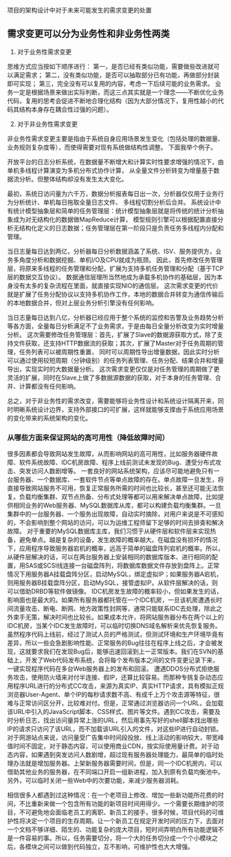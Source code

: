 项目的架构设计中对于未来可能发生的需求变更的处置

## 需求变更可以分为业务性和非业务性两类

1. 对于业务性需求变更

思维方式应当按如下顺序进行：
第一，是否已经有类似功能，需要做些改进就可以满足需求；
第二，没有类似功能，是否可以抽取部分已有功能，再做部分封装即可实现；
第三，完全没有可以复用的内容，考虑一下后续可能的业务需求。
业务一定是根据场景来做出实际判断，而这三点其实就是一个理念——不断优化业务代码，复用的思考会促进不断地合理化结构（因为大部分情况下，复用性越小的代码其结构本身存在耦合性过强的问题）。

2. 对于非业务性需求变更

非业务性需求变更主要是指由于系统自身应用场景发生变化（包括处理的数据量、业务规则复杂度等），而使得需要对现有系统做结构性调整。
下面我举个例子。

开放平台的日志分析系统，在数据量不断增大和计算实时性要求增强的情况下，由单机多线程计算演变为多机分布式协作计算，
从全量文件分析转变为增量基于数据流分析。但整体结构却没有发生太大变化。

最初，系统日访问量为六千万，数据分析报表每日出一次，分析器仅仅用于业务行为分析统计、单机每日拖取全量日志文件、
多线程切割分析后合并。
系统设计中有统计模型抽象层和简单的任务管理层：统计模型抽象层就是将传统的统计分析抽象成为对无结构化的数据做MapReduce计算，
模型规则引擎可以根据配置直接分析无结构化定义的日志数据；任务管理层在第一阶段只是负责任务多线程内分配和管理。

当日志量每日达到两亿，分析器每日分析数据涵盖了系统、ISV、服务提供方，业务多角度分析和数据挖掘、单机I/O及CPU就成为瓶颈。
因此，首先修改任务管理层，将原来多线程的任务管理和分配，扩展为支持多机任务管理和分配（基于TCP层的数据交互协议）。
数据通信层理所当然地成为承载多机协作的基础层，因为本身没有太多的复杂流程在里面，就直接实现NIO的通信层。
这次需求变更的代价就是扩展了任务分配协议以支持多机协作工作，本地的数据合并转变为通信传输后的本地数据合并，但对上层业务分析引擎没有任何影响。

当日志量每日达到八亿，分析器已经应用于整个系统的监控和告警及业务趋势分析等各方面，全量每日分析满足不了业务需求，于是由每日全量分析改变为实时增量分析。
这次需要修改任务管理层：首先，扩展了Slave的数据源获取方式，除了支持文件获取，还支持HTTP数据流的获取；其次，扩展了Master对于任务周期的管理，任务列表可以被周期性重置，
同时可以周期性导出增量数据，因此实时分析可以通过使用较短周期（分钟级别）的任务列表管理、任务分配、结果合并和增量导出，实现实时的大数据量分析。
这次需求变更仅仅是对任务管理的周期做了更灵活的扩展，同时在Slave上做了多数据源数据的获取，对于本身的任务管理、合并、计算都没有任何影响。

总之，对于非业务性的需求改变，需要能够将业务性设计和系统设计隔离开来，同时明晰系统设计边界，支持外部接口的可扩展，这样就能够支撑由于系统应用场景的变化带来的系统架构的变化。






### 从哪些方面来保证网站的高可用性（降低故障时间）
很多因素都会导致网站发生故障，从而影响网站的高可用性，比如服务器硬件故障、软件系统故障、IDC机房故障、程序上线前测试未发现的Bug、遭受分布式攻击、突发访问人数剧增等。
一套良好的网站系统架构，应该尽可能地避免只有一台服务器、一个数据库、一套软件节点等单点故障的存在。单点故障一旦发生，将直接导致网站服务不可用，恢复正常服务所需的时间也比较长，甚至还可能无法恢复。负载均衡集群、双节点热备、分布式处理等都可以用来解决单点故障，比如提供相同业务的Web服务器、MySQL数据库从库，都可以构建负载均衡集群。一旦集群中的一台服务器、一个服务出现故障，自动实时摘除，对用户来说是不可感知的，不会影响到整个网站的访问，可以为运维工程师留下足够的时间去排查和解决故障。
对于重要的MySQL数据库主库，我们习惯于从硬件层和软件层来实现热备，避免单点。越是复杂的设备，发生故障的概率越大。在磁盘没有损坏的情况下，应用程序导致服务器宕机的概率，远高于简单的磁盘阵列宕机的概率。所以，从硬件层解决的话，可以在两台服务器上安装相同的数据库版本、进行相同的配置，用SAS或SCSI线连接一台磁盘阵列，将数据库数据文件存放到盘阵上。正常情况下用服务器A挂载盘阵分区，启动MySQL，绑定虚拟IP；如果服务器A宕机，则用服务器B挂载盘阵分区，启动MySQL，接管虚拟IP。从软件层解决的话，则可以借助DRBD等软件做镜像。
IDC机房发生故障的概率较小，但如果发生的话，影响面也是最大的。如果所有服务器都托管在一个IDC机房，一旦该机房遭遇长时间流量攻击、断电、断网、地方政策性封网等，通常只能联系IDC去处理，除此之外束手无策，解决时间也比较长。如果成本允许，将网站服务器分布在两个以上的IDC机房，当某个IDC发生故障时，可以临时切换DNS域名解析来优先恢复服务。
虽然程序代码上线前，经过了测试人员的严格测试，但测试环境和生产环境毕竟有差异，所以一些会急剧影响性能、正常服务的Bug往往在程序上线之后，才会被发现，这就要求我们在发现Bug后，能够迅速回滚到上一正常版本。我们在SVN的基础上，开发了Web代码发布系统，会将每个发布版本之间的文件变更记录下来，一键实现程序代码在多台Web服务器上的发布和回滚。
遭遇DDOS分布式拒绝服务攻击，使用防火墙来对付半连接、假IP，还算比较容易。而那种专挑复杂动态应用程序URL进行的分布式CC攻击，来源为真实IP、真实HTTP请求，具有模拟正规浏览器User-Agent、单个IP的每秒请求数不高、有成千上万个攻击源等特征，很难与正常访问区分开，比较难对付。但是，正常通过浏览器访问一个URL，会加载该URL中引入的JavaScript脚本、CSS样式、图片等文件。遇到CC攻击，需要及时分析日志，找出访问量异常上涨的URL，然后用事先写好的shell脚本找出哪些IP的请求只访问了该URL，而不加载该URL引入的文件，对这些IP进行自动封锁。
对于网游站点来说，访问量受广告集中时间段投放、线上活动的影响较大，带宽峰值时间不固定，对于静态内容，可以使用商业CDN，按实际使用量计费。对于动态内容，如果遇到突发访问人数剧增，超过现有服务器处理能力，最简单的临时处理办法就是增加服务器。上架新服务器需要时间，但是，同一个IDC机房内，可以借助其他业务的服务器，在不同端口开启一组新进程，加入到原有负载均衡池中。另外，可以临时关闭一些Web中的次要功能，来减少服务器消耗。


相信很多人都遇到过这种情况：在一个老项目上修改、增加一些新功能所花费的时间，不比重新来做一个包含所有功能的新项目时间用得少。一个需要长期维护的项目，不可避免地会面临老员工的离职、新员工的接手，很多时候，项目代码的可维护性将决定一个项目的生存周期。让一个新员工在规定开发时间的压力下，去面对一个文档不够详细、陌生的、功能复杂的庞大项目，短时间弄明白所有功能逻辑不是一件容易的事。所以，任务需要切分，将一个大的任务切分成一个个小模块之后，各模块之间可以做到代码独立，互不影响，可维护性也大大增强。
